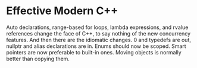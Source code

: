 # Effective Modern C++

Auto declarations, range-based for loops, lambda expressions, and rvalue references change the face of C++, to say nothing of the new concurrency features. And then there are the idiomatic changes. 0 and typedefs are out, nullptr and alias declarations are in. Enums should now be scoped. Smart pointers are now preferable to built-in ones. Moving objects is normally better than copying them.

